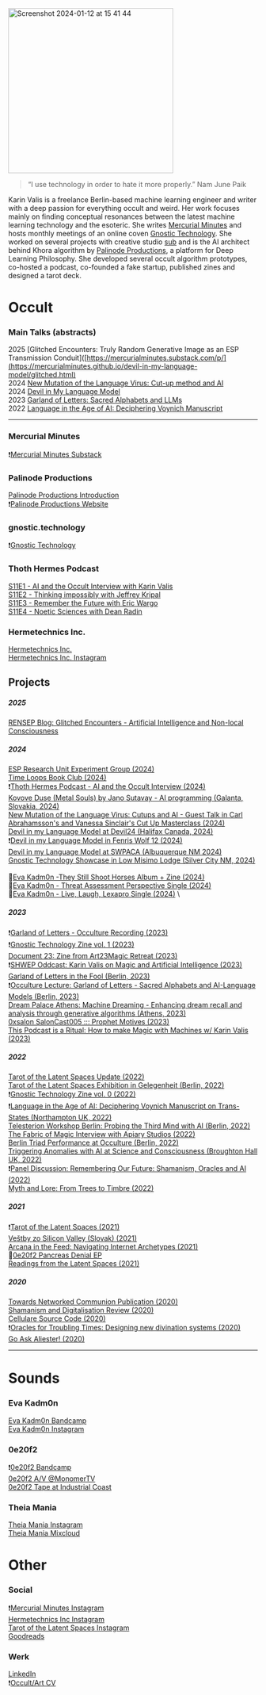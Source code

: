 <img width="333" alt="Screenshot 2024-01-12 at 15 41 44" src="https://github.com/mercurialminutes/mercurialminutes.github.io/assets/112952217/1e61b487-53e2-4697-867a-816648fc70a7">

> “I use technology in order to hate it more properly.”
> Nam June Paik

Karin Valis is a freelance Berlin-based machine learning engineer and writer with a deep passion for everything occult and weird. Her work focuses mainly on finding conceptual resonances between the latest machine learning technology and the esoteric. She writes [Mercurial Minutes](https://mercurialminutes.substack.com/) and hosts monthly meetings of an online coven  [Gnostic Technology](https://gnostic.technology/). She worked on several projects with creative studio [sub](https://sub.global/) and is the AI architect behind Khora algorithm by [Palinode Productions](https://www.palinode.productions/), a platform for Deep Learning Philosophy. She developed several occult algorithm prototypes, co-hosted a podcast, co-founded a fake startup, published zines and designed a tarot deck.

# Occult

### Main Talks (abstracts)
2025 [Glitched Encounters: Truly Random Generative Image as an ESP Transmission Conduit]([https://mercurialminutes.substack.com/p/](https://mercurialminutes.github.io/devil-in-my-language-model/glitched.html) \
2024 [New Mutation of the Language Virus: Cut-up method and AI](https://mercurialminutes.substack.com/p/new-mutation-of-the-language-virus) \
2024 [Devil in My Language Model](https://mercurialminutes.github.io/devil-in-my-language-model.html) \
2023 [Garland of Letters: Sacred Alphabets and LLMs](https://mercurialminutes.github.io/garland-of-letters.html) \
2022 [Language in the Age of AI: Deciphering Voynich Manuscript](https://mercurialminutes.github.io/voynich.html)

---

### Mercurial Minutes
❗️[Mercurial Minutes Substack](https://mercurialminutes.substack.com/)

### Palinode Productions
[Palinode Productions Introduction](https://mercurialminutes.substack.com/p/deep-learning-philosophy) \
❗️[Palinode Productions Website](https://www.palinode.productions/)

### gnostic.technology
❗️[Gnostic Technology](https://gnostic.technology/)

### Thoth Hermes Podcast
[S11E1 - AI and the Occult Interview with Karin Valis](https://thothermes.com/episodes/s11-e1-ai-and-the-occult-karin-valis/) \
[S11E2 - Thinking impossibly with Jeffrey Kripal](https://thothermes.castos.com/episodes/s11-e2-thinking-impossibly-jeffrey-kripal) \
[S11E3 - Remember the Future with Eric Wargo](https://thothermes.castos.com/episodes/s11-e3-remember-the-future-eric-wargo) \
[S11E4 - Noetic Sciences with Dean Radin](https://thothermes.castos.com/episodes/s11-e5-dean-radin-noetic-sciences) 

### Hermetechnics Inc.
[Hermetechnics Inc.](https://www.hermetechnics.life/)\
[Hermetechnics Inc. Instagram](https://www.instagram.com/hermetechnics/)


## Projects


##### 2025
[RENSEP Blog: Glitched Encounters - Artificial Intelligence and Non-local Consciousness](https://www.instagram.com/p/DEu2Bd5tnYO/) 

##### 2024

[ESP Research Unit Experiment Group (2024)](https://forms.gle/AE9MrmauNz8JxFbo7) \
[Time Loops Book Club (2024)](https://forms.gle/MLZRDmUrV2GCqGot9) \
❗️[Thoth Hermes Podcast - AI and the Occult Interview (2024)](https://thothermes.com/episodes/s11-e1-ai-and-the-occult-karin-valis/) \
[Kovove Duse (Metal Souls) by Jano Sutavay - AI programming (Galanta, Slovakia, 2024)](https://www.instagram.com/p/C6bEdc5Lz2I/) \
[New Mutation of the Language Virus: Cutups and AI - Guest Talk in Carl Abrahamsson's and Vanessa Sinclair's Cut Up Masterclass (2024)](https://www.morbidanatomy.org/classes/harnessing-the-magic-and-creative-power-of-the-cut-up-method-a-la-william-burroughs-david-bowie-genesis-p-orridge-led-by-dr-vanessa-sinclair-and-carl-abrahamsson-beginning-may-19) \
[Devil in my Language Model at Devil24 (Halifax Canada, 2024)](https://devil2024.co/) \
❗️[Devil in my Language Model in Fenris Wolf 12 (2024)](https://www.amazon.com/Fenris-Wolf-12-Carl-Abrahamsson/dp/9198945076) \
[Devil in my Language Model at SWPACA (Albuquerque NM 2024)](https://southwestpca.org/wp-content/uploads/2024/02/Final-Program-2024.pdf) \
[Gnostic Technology Showcase in Low Misimo Lodge (Silver City NM, 2024)](https://www.instagram.com/p/C3nRyZ9OSCJ/?img_index=3) \
\
🎵[Eva Kadm0n -They Still Shoot Horses Album + Zine (2024)](https://evakadm0n.bandcamp.com/album/they-still-shoot-horses) \
🎵[Eva Kadm0n - Threat Assessment Perspective Single (2024)](https://evakadm0n.bandcamp.com/track/threat-assessment-perspective) \
🎵[Eva Kadm0n - Live, Laugh, Lexapro Single (2024)](https://evakadm0n.bandcamp.com/track/live-laugh-lexapro) \


##### 2023

❗️[Garland of Letters - Occulture Recording (2023)](https://www.youtube.com/watch?v=1inYnG8gNVo&ab_channel=OCCULTURECONFERENCE) \
❗️[Gnostic Technology Zine vol. 1 (2023)](https://www.amazon.com/Gnostic-Technology-Zine-vol-Secret/dp/B0CQDKPCSV/)\
[Document 23: Zine from Art23Magic Retreat (2023)](https://www.blurb.com/b/11842803-document-23-colour-eco) \
❗️[SHWEP Oddcast: Karin Valis on Magic and Artificial Intelligence (2023)](https://shwep.net/oddcast/karin-valis-on-magic-and-artificial-intelligence/) \
[Garland of Letters in the Fool (Berlin, 2023)](https://docs.google.com/forms/d/e/1FAIpQLSe_OiS1p7uzf0P4kUlaqQyAz-eEScCA6zkDIYqWMvASgUbCsQ/viewform) \
❗️[Occulture Lecture: Garland of Letters - Sacred Alphabets and AI-Language Models (Berlin, 2023)](https://occultureconference.com/karin-valis/) \
[Dream Palace Athens: Machine Dreaming - Enhancing dream recall and analysis through generative algorithms (Athens, 2023)](https://isthisadreampalace.com/SYMPOSIUM) \
[0xsalon SalonCast005 ::: Prophet Motives (2023)](https://0xsalon.pubpub.org/pub/337byhpy/release/1) \
[This Podcast is a Ritual: How to make Magic with Machines w/ Karin Valis (2023)](https://open.spotify.com/episode/09YJYahPQsOrt08cD1H0Yf?si=f3b3c9f06e5d476c)

##### 2022

[Tarot of the Latent Spaces Update (2022)](https://mercurialminutes.substack.com/p/tarot-of-the-latent-spaces-update)\
[Tarot of the Latent Spaces Exhibition in Gelegenheit (Berlin, 2022)](https://www.instagram.com/p/CZenVmLtr6z/?igshid=YmMyMTA2M2Y=)\
❗️[Gnostic Technology Zine vol. 0 (2022)](https://gnostic.technology/)\
❗️[Language in the Age of AI: Deciphering Voynich Manuscript on Trans-States (Northampton UK, 2022)](https://trans-states.org/speaker/karin-valis/)\
[Telesterion Workshop Berlin: Probing the Third Mind with AI (Berlin, 2022)](https://www.ticketsource.co.uk/theexplorersclub/t-noollod)\
[The Fabric of Magic Interview with Apiary Studios (2022)](https://apiarystudios.org/antenna/tarot-of-latent-spaces)\
[Berlin Triad Performance at Occulture (Berlin, 2022)](https://occultureconference.com/)\
[Triggering Anomalies with AI at Science and Consciousness (Broughton Hall UK, 2022)](https://www.ubiquityuniversity.org/courses/science-and-consciousness-2022-making-wyrd-the-norm/)\
❗️[Panel Discussion: Remembering Our Future: Shamanism, Oracles and AI (2022)](https://www.youtube.com/watch?v=kA3BrEDnyAs&t=1s&ab_channel=ICAatNYUShanghai)\
[Myth and Lore: From Trees to Timbre (2022)](https://www.mythandlore.co.uk/product/myth-lore-zine-issue-4)

##### 2021

❗️[Tarot of the Latent Spaces (2021)](https://mercurialminutes.substack.com/p/tarot-of-the-latent-spaces-by-hermetechnics)\
[Veštby zo Silicon Valley (Slovak) (2021)](https://www.facebook.com/events/504827170512030)\
[Arcana in the Feed: Navigating Internet Archetypes (2021)](https://www.youtube.com/watch?v=9aimRQlVYXo)\
🎵[0e20f2 Pancreas Denial EP](https://0e20f2.bandcamp.com/album/pancreas-denial) \
[Readings from the Latent Spaces (2021)](https://www.instagram.com/tarot_of_the_latent_spaces/)

##### 2020

[Towards Networked Communion Publication (2020)](https://issuu.com/fsse/docs/tagungsbuch_2020_en)\
[Shamanism and Digitalisation Review (2020)](https://www.shamanism.eu/review-conference-shamanism-and-digitalisation/)\
[Cellulare Source Code (2020)](https://github.com/hermetechnics/cellulare)\
❗️[Oracles for Troubling Times: Designing new divination systems (2020)](https://www.youtube.com/watch?v=KxmAd6ByK40)\
[Go Ask Aliester! (2020)](https://www.instagram.com/p/B_m_QXYHijq/)

---

# Sounds

### Eva Kadm0n
[Eva Kadm0n Bandcamp](https://evakadm0n.bandcamp.com/)\
[Eva Kadm0n Instagram](https://www.instagram.com/evakadm0n/)

### 0e20f2

❗️[0e20f2 Bandcamp](https://0e20f2.bandcamp.com/releases)\
[0e20f2 A/V @MonomerTV](https://vimeo.com/465105344#t=1400)\
[0e20f2 Tape at Industrial Coast](https://industrialcoast.bigcartel.com/product/oe20f2)

### Theia Mania

[Theia Mania Instagram](https://www.instagram.com/theia_maniaaa/)\
[Theia Mania Mixcloud](https://www.mixcloud.com/theia_mania/)


# Other

### Social

❗️[Mercurial Minutes Instagram](https://www.instagram.com/karin.valis/)\
[Hermetechnics Inc Instagram](https://www.instagram.com/hermetechnics/)\
[Tarot of the Latent Spaces Instagram](https://www.instagram.com/tarot_of_the_latent_spaces/)\
[Goodreads](https://www.goodreads.com/user/show/23194428-karin) 

### Werk

[LinkedIn](https://www.linkedin.com/in/karin-v-038b5795/) \
❗️[Occult/Art CV](https://github.com/user-attachments/files/15765064/Valis-occult-cv-jun24.pdf)

